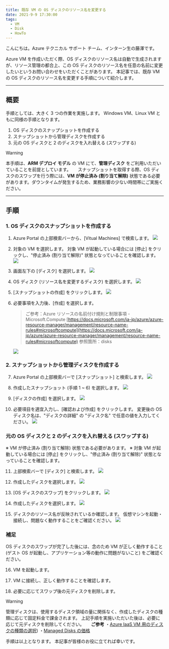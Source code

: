 ```yaml
---
title: 既存 VM の OS ディスクのリソース名を変更する
date: 2021-9-9 17:30:00
tags:
  - VM
  - Disk
  - HowTo
---
```


こんにちは。Azure テクニカル サポート チーム、インターン生の藤澤です。

Azure VM を作成いただく際、OS ディスクのリソース名は自動で生成されますが、リソース管理の都合上、この OS ディスクのリソース名を任意の名前に変更したいというお問い合わせをいただくことがあります。
本記事では、既存 VM の OS ディスクのリソース名を変更する手順について紹介します。

<!-- more -->

---

## 概要

手順としては、大きく 3 つの作業を実施します。
Windows VM、Linux VM ともに同様の手順となります。

1. OS ディスクのスナップショットを作成する
2. スナップショットから管理ディスクを作成する
3. 元の OS ディスクと 2 のディスクを入れ替える (スワップする)

> [!WARNING]
> 本手順は、**ARM デプロイ モデル** の VM にて、**管理ディスク** をご利用いただいていることを前提としています。
> 　
> スナップショットを取得する際、OS ディスクのスワップを行う際には、**VM が停止済み (割り当て解除)** 状態である必要があります。ダウンタイムが発生するため、業務影響の少ない時間帯にご実施ください。



---

## 手順
### 1. OS ディスクのスナップショットを作成する

1. Azure Portal の上部検索バーから、[Vitual Machines] で検索します。
   ![](./how-to-change-os-disk-name/01.png)

2. 対象の VM を選択します。
   対象 VM が起動している場合には [停止] をクリックし、"停止済み (割り当て解除)" 状態となっていることを確認します。
   ![](./how-to-change-os-disk-name/02.png)

3. 画面左下の [ディスク] を選択します。
   ![](./how-to-change-os-disk-name/03.png)

4. OS ディスク (リソース名を変更するディスク) を選択します。
   ![](./how-to-change-os-disk-name/04.png)

5. [スナップショットの作成] をクリックします。
   ![](./how-to-change-os-disk-name/05.png)

6. 必要事項を入力後、[作成] を選択します。

   > ご参考：Azure リソースの名前付け規則と制限事項 - Microsoft.Compute
   >[https://docs.microsoft.com/ja-jp/azure/azure-resource-manager/management/resource-name-rules#microsoftcompute](https://docs.microsoft.com/ja-jp/azure/azure-resource-manager/management/resource-name-rules#microsoftcompute)
   > 参照箇所：disks

   ![](./how-to-change-os-disk-name/06.png)


### 2. スナップショットから管理ディスクを作成する

7. Azure Portal の上部検索バーで [スナップショット] と検索します。
   ![](./how-to-change-os-disk-name/07.png)

8. 作成したスナップショット (手順 1 ~ 6) を選択します。
   ![](./how-to-change-os-disk-name/08.png)

9. [ディスクの作成] を選択します。
   ![](./how-to-change-os-disk-name/09.png)

10. 必要項目を適宜入力し、[確認および作成] をクリックします。
    変更後の OS ディスク名は、"ディスクの詳細" の "ディスク名" で任意の値を入力してください。
    ![](./how-to-change-os-disk-name/10.png)


### 元の OS ディスクと 2 のディスクを入れ替える (スワップする)
※ VM が停止済み (割り当て解除) 状態である必要があります。
※ 対象 VM が起動している場合には [停止] をクリックし、"停止済み (割り当て解除)" 状態となっていることを確認します。

11. 上部検索バーで [ディスク] と検索します。
    ![](./how-to-change-os-disk-name/11.png)

12. 作成したディスクを選択します。
    ![](./how-to-change-os-disk-name/12.png)

13. [OS ディスクのスワップ] をクリックします。
    ![](./how-to-change-os-disk-name/13.png)

14. 作成したディスクを選択します。
    ![](./how-to-change-os-disk-name/14.png)

15. ディスクのリソース名が反映されているか確認します。
    仮想マシンを起動・接続し、問題なく動作することをご確認ください。
    ![](./how-to-change-os-disk-name/15.png)

### 補足

OS ディスクのスワップが完了した後には、念のため VM が正しく動作すること (ゲスト OS が起動し、アプリケーション等の動作に問題がないこと) をご確認ください。


16. VM を起動します。

17. VM に接続し、正しく動作することを確認します。

18. 必要に応じてスワップ後の元ディスクを削除します。

> [!WARNING]
> 管理ディスクは、使用するディスク領域の量に関係なく、作成したディスクの種類に応じて固定料金で課金されます。
> 上記手順を実施いただいた後は、必要に応じて元ディスクを削除してください。
> 　
> **ご参考**
> ・[Azure IaaS VM 用のディスクの種類の選択](https://docs.microsoft.com/ja-jp/azure/virtual-machines/disks-types)) 
> ・[Managed Disks の価格](https://azure.microsoft.com/ja-jp/pricing/details/managed-disks/)




手順は以上となります。
本記事が皆様のお役に立てれば幸いです。